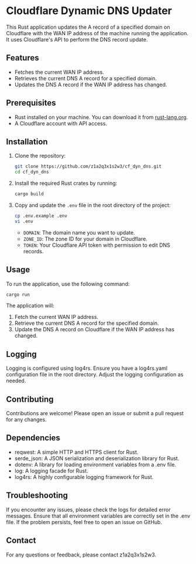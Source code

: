 # Cloudflare Dynamic DNS Updater

This Rust application updates the A record of a specified domain on Cloudflare with the WAN IP address of the machine running the application. It uses Cloudflare's API to perform the DNS record update.

## Features

- Fetches the current WAN IP address.
- Retrieves the current DNS A record for a specified domain.
- Updates the DNS A record if the WAN IP address has changed.

## Prerequisites

- Rust installed on your machine. You can download it from [rust-lang.org](https://www.rust-lang.org/).
- A Cloudflare account with API access.

## Installation

1. Clone the repository:
    ```sh
    git clone https://github.com/z1a2q3x1s2w3/cf_dyn_dns.git
    cd cf_dyn_dns
    ```

2. Install the required Rust crates by running:
    ```sh
    cargo build
    ```

3. Copy and update the `.env` file in the root directory of the project:
    ```sh
    cp .env.example .env
    vi .env
    ```

    - `DOMAIN`: The domain name you want to update.
    - `ZONE_ID`: The zone ID for your domain in Cloudflare.
    - `TOKEN`: Your Cloudflare API token with permission to edit DNS records.

## Usage

To run the application, use the following command:
```sh
cargo run
```

The application will:

1. Fetch the current WAN IP address.
2. Retrieve the current DNS A record for the specified domain.
3. Update the DNS A record on Cloudflare if the WAN IP address has changed.

## Logging

Logging is configured using log4rs. Ensure you have a log4rs.yaml configuration file in the root directory. Adjust the logging configuration as needed.

## Contributing

Contributions are welcome! Please open an issue or submit a pull request for any changes.

## Dependencies

- reqwest: A simple HTTP and HTTPS client for Rust.
- serde_json: A JSON serialization and deserialization library for Rust.
- dotenv: A library for loading environment variables from a .env file.
- log: A logging facade for Rust.
- log4rs: A highly configurable logging framework for Rust.

## Troubleshooting

If you encounter any issues, please check the logs for detailed error messages. Ensure that all environment variables are correctly set in the .env file. If the problem persists, feel free to open an issue on GitHub.

## Contact

For any questions or feedback, please contact z1a2q3x1s2w3.
